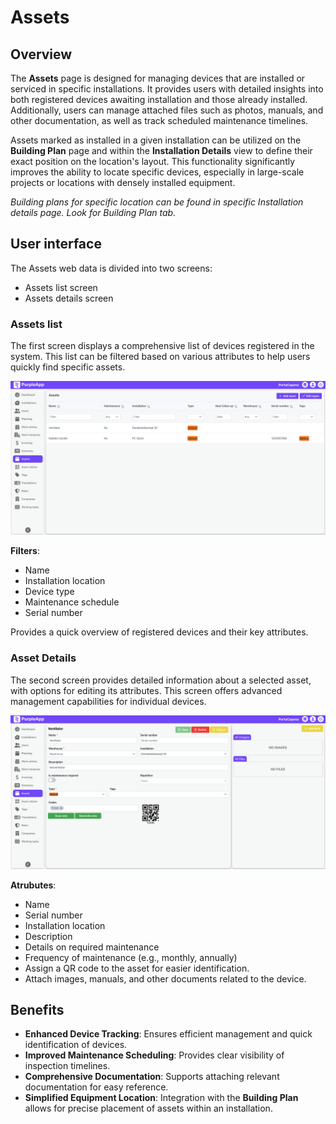 # Assets

## Overview
The **Assets** page is designed for managing devices that are installed or serviced in specific installations. It provides users with detailed insights into both registered devices awaiting installation and those already installed. Additionally, users can manage attached files such as photos, manuals, and other documentation, as well as track scheduled maintenance timelines.

Assets marked as installed in a given installation can be utilized on the **Building Plan** page and within the **Installation Details** view to define their exact position on the location's layout. This functionality significantly improves the ability to locate specific devices, especially in large-scale projects or locations with densely installed equipment.


_Building plans for specific location can be found in specific Installation details page. Look for Building Plan tab._


## User interface

The Assets web data is divided into two screens:

- Assets list screen
- Assets details screen


### Assets list
The first screen displays a comprehensive list of devices registered in the system. This list can be filtered based on various attributes to help users quickly find specific assets.

![Assets](./img/assets.png)

**Filters**:

  - Name
  - Installation location
  - Device type
  - Maintenance schedule
  - Serial number

Provides a quick overview of registered devices and their key attributes.

### Asset Details
The second screen provides detailed information about a selected asset, with options for editing its attributes. This screen offers advanced management capabilities for individual devices.

![Asset details](./img/assets_details.png)

**Atrubutes**:

  - Name
  - Serial number
  - Installation location
  - Description
  - Details on required maintenance
  - Frequency of maintenance (e.g., monthly, annually)
  - Assign a QR code to the asset for easier identification.
  - Attach images, manuals, and other documents related to the device.

## Benefits

- **Enhanced Device Tracking**: Ensures efficient management and quick identification of devices.
- **Improved Maintenance Scheduling**: Provides clear visibility of inspection timelines.
- **Comprehensive Documentation**: Supports attaching relevant documentation for easy reference.
- **Simplified Equipment Location**: Integration with the **Building Plan** allows for precise placement of assets within an installation.
